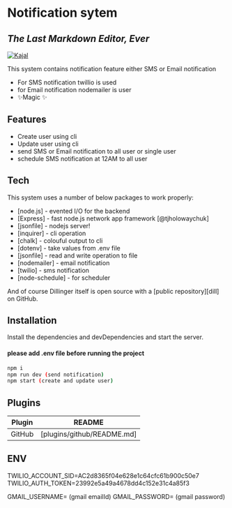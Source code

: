 # Notification sytem

## _The Last Markdown Editor, Ever_

[![Kajal](https://cldup.com/dTxpPi9lDf.thumb.png)](https://github.com/Kajal18)

This system contains notification feature either SMS or Email notification

- For SMS notification twillio is used
- for Email notification nodemailer is user
- ✨Magic ✨

## Features

- Create user using cli
- Update user using cli
- send SMS or Email notification to all user or single user
- schedule SMS notification at 12AM to all user

## Tech

This system uses a number of below packages to work properly:

- [node.js] - evented I/O for the backend
- [Express] - fast node.js network app framework [@tjholowaychuk]
- [jsonfile] - nodejs server!
- [inquirer] - cli operation
- [chalk] - colouful output to cli
- [dotenv] - take values from .env file
- [jsonfile] - read and write operation to file
- [nodemailer] - email notification
- [twilio] - sms notification
- [node-schedule] - for scheduler

And of course Dillinger itself is open source with a [public repository][dill]
on GitHub.

## Installation

Install the dependencies and devDependencies and start the server.

#### please add .env file before running the project

```sh
npm i
npm run dev (send notification)
npm start (create and update user)
```

## Plugins

| Plugin | README                     |
| ------ | -------------------------- |
| GitHub | [plugins/github/README.md] |

## ENV

TWILIO_ACCOUNT_SID=AC2d8365f04e628e1c64cfc61b900c50e7
TWILIO_AUTH_TOKEN=23992e5a49a4678dd4c152e31c4a85f3

GMAIL_USERNAME= (gmail emailId)
GMAIL_PASSWORD= (gmail password)
